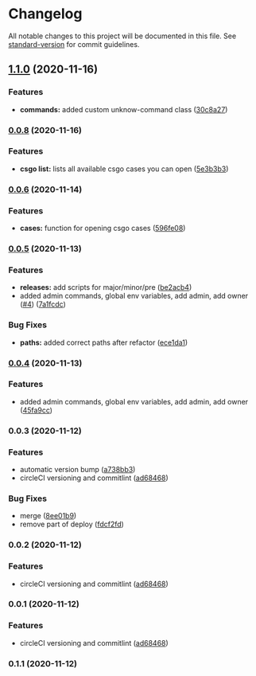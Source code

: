 # Changelog

All notable changes to this project will be documented in this file. See [standard-version](https://github.com/conventional-changelog/standard-version) for commit guidelines.

## [1.1.0](https://github.com/kimmymonassar/DeveroBot/compare/v0.0.8...v1.1.0) (2020-11-16)


### Features

* **commands:** added custom unknow-command class ([30c8a27](https://github.com/kimmymonassar/DeveroBot/commit/30c8a27e09ea1d35ad01c99182edc7885c283c96))

### [0.0.8](https://github.com/kimmymonassar/DeveroBot/compare/v0.0.7...v0.0.8) (2020-11-16)


### Features

* **csgo list:** lists all available csgo cases you can open ([5e3b3b3](https://github.com/kimmymonassar/DeveroBot/commit/5e3b3b3660de53a3916ce8bb3b0bfa494560d43f))

### [0.0.6](https://github.com/kimmymonassar/DeveroBot/compare/v0.0.5...v0.0.6) (2020-11-14)


### Features

* **cases:** function for opening csgo cases ([596fe08](https://github.com/kimmymonassar/DeveroBot/commit/596fe0886766d8a90c50f2d407e1ccfb414b5dd1))

### [0.0.5](https://github.com/kimmymonassar/DeveroBot/compare/v0.0.4...v0.0.5) (2020-11-13)


### Features

* **releases:** add scripts for major/minor/pre ([be2acb4](https://github.com/kimmymonassar/DeveroBot/commit/be2acb4fc2c52457211a64c3ad22088d5dd7981f))
* added admin commands, global env variables, add admin, add owner ([#4](https://github.com/kimmymonassar/DeveroBot/issues/4)) ([7a1fcdc](https://github.com/kimmymonassar/DeveroBot/commit/7a1fcdc87dff733efd100351faa479891b5157e1))


### Bug Fixes

* **paths:** added correct paths after refactor ([ece1da1](https://github.com/kimmymonassar/DeveroBot/commit/ece1da1e870f7ea385826d953d489659a35d2ff1))

### [0.0.4](https://github.com/kimmymonassar/DeveroBot/compare/v0.0.3...v0.0.4) (2020-11-13)


### Features

* added admin commands, global env variables, add admin, add owner ([45fa9cc](https://github.com/kimmymonassar/DeveroBot/commit/45fa9cc09d583cc477164f3af6ce0247c03a9f27))

### 0.0.3 (2020-11-12)


### Features

* automatic version bump ([a738bb3](https://github.com/kimmymonassar/DeveroBot/commit/a738bb30284203cc251f28007ed207d2bc6c29ee))
* circleCI versioning and commitlint ([ad68468](https://github.com/kimmymonassar/DeveroBot/commit/ad6846882d0aa609f1edff6d4deae99ca2236d31))


### Bug Fixes

* merge ([8ee01b9](https://github.com/kimmymonassar/DeveroBot/commit/8ee01b963f84097a168cf58b74f11280f707e691))
* remove part of deploy ([fdcf2fd](https://github.com/kimmymonassar/DeveroBot/commit/fdcf2fd422ea49ea390e84bfa0a47f4454e7a8f9))

### 0.0.2 (2020-11-12)


### Features

* circleCI versioning and commitlint ([ad68468](https://github.com/kimmymonassar/DeveroBot/commit/ad6846882d0aa609f1edff6d4deae99ca2236d31))

### 0.0.1 (2020-11-12)


### Features

* circleCI versioning and commitlint ([ad68468](https://github.com/kimmymonassar/DeveroBot/commit/ad6846882d0aa609f1edff6d4deae99ca2236d31))

### 0.1.1 (2020-11-12)
